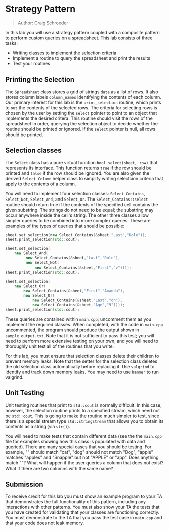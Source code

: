 # Strategy Pattern

> Author: Craig Schroeder

In this lab you will use a strategy pattern coupled with a composite pattern to perform custom queries on a spreadsheet.  This lab consists of three tasks:
* Writing classes to implement the selection criteria
* Implement a routine to query the spreadsheet and print the results
* Test your routines

## Printing the Selection

The `Spreadsheet` class stores a grid of strings `data` as a list of rows.  It also stores column labels `column_names` identifying the contents of each column.  Our primary interest for this lab is the `print_selection` routine, which prints to `out` the contents of the selected rows.  The criteria for selecting rows is chosen by the user by setting the `select` pointer to point to an object that implements the desired critera.  This routine should visit the rows of the spreadsheet in order, querying the selection object to decide whether the routine should be printed or ignored.  If the `select` pointer is null, all rows should be printed.

## Selection classes

The `Select` class has a pure virtual function `bool select(sheet, row)` that represents its interface.  This function returns `true` if the row should be printed and `false` if the row should be ignored.  You are also given the derived `Select_Column` helper class to simplify writing selectcion criteria that apply to the contents of a column.

You will need to implement four selection classes: `Select_Contains`, `Select_Not`, `Select_And`, and `Select_Or`.  The `Select_Contains::select` routine should return true if the contents of the specified cell contains the given substring. The strings do not need to be equal; the substring may occur anywhere inside the cell's string.  The other three classes allow simpler queries to be combined into more complex queries.  These are examples of the types of queries that should be possible:

```c++
sheet.set_selection(new Select_Contains(&sheet,"Last","Dole"));
sheet.print_selection(std::cout);

sheet.set_selection(
    new Select_And(
         new Select_Contains(&sheet,"Last","Dole"),
         new Select_Not(
             new Select_Contains(&sheet,"First","v"))));
sheet.print_selection(std::cout);
 
sheet.set_selection(
    new Select_Or(
        new Select_Contains(&sheet,"First","Amanda"),
        new Select_Or(
            new Select_Contains(&sheet,"Last","on"),
            new Select_Contains(&sheet,"Age","9"))));
sheet.print_selection(std::cout);
```

These queries are contained within `main.cpp`; uncomment them as you implement the required classes.  When completed, with the code in `main.cpp` uncommented, the program should produce the output shown in `sample_output.txt`.  Note that it is not sufficient to pass this test; you will need to perform more extensive testing on your own, and you will need to thoroughly unit test all of the routines that you write.

For this lab, you must ensure that selection classes delete their children to prevent memory leaks.  Note that the setter for the selection class deletes the old selection class automatically before replacing it.  Use `valgrind` to identify and track down memory leaks.  You may need to use `hammer` to run valgrind.

## Unit Testing

Unit testing routines that print to `std::cout` is normally difficult.  In this case, however, the selection routine prints to a specified stream, which need not be `std::cout`.  This is going to make the routine much simpler to test, since there is a special stream type `std::stringstream` that allows you to obtain its contents as a string (via `str()`).

You will need to make tests that contain different data (see the the `main.cpp` file for examples showing how this class is populated with data and queried).  There are many special cases that you should be testing.  For example, "" should match "cat", "dog" should not match "Dog", "apple" matches "apples" and "Snapple" but not "APPLE" or "app".  Does anything match ""?  What will happen if the user queries a column that does not exist?  What if there are two columns with the same name?

## Submission

To receive credit for this lab you must show an example program to your TA that demonstrates the full functionality of this pattern, including any interactions with other patterns. You must also show your TA the tests that you have created for validating that your classes are functioning correctly.  You must demonstrate to the TA that you pass the test case in `main.cpp` and that your code does not leak memory.
